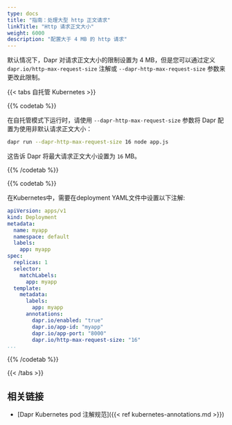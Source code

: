 ```yaml
---
type: docs
title: "指南：处理大型 http 正文请求"
linkTitle: "Http 请求正文大小"
weight: 6000
description: "配置大于 4 MB 的 http 请求"
---
```


默认情况下，Dapr 对请求正文大小的限制设置为 4 MB，但是您可以通过定义 `dapr.io/http-max-request-size` 注解或 `--dapr-http-max-request-size` 参数来更改此限制。



{{< tabs 自托管 Kubernetes >}}

{{% codetab %}}

在自托管模式下运行时，请使用 `--dapr-http-max-request-size` 参数将 Dapr 配置为使用非默认请求正文大小：

```bash
dapr run --dapr-http-max-request-size 16 node app.js
```
这告诉 Dapr 将最大请求正文大小设置为 `16` MB。

{{% /codetab %}}


{{% codetab %}}

在Kubernetes中，需要在deployment YAML文件中设置以下注解:
```yaml
apiVersion: apps/v1
kind: Deployment
metadata:
  name: myapp
  namespace: default
  labels:
    app: myapp
spec:
  replicas: 1
  selector:
    matchLabels:
      app: myapp
  template:
    metadata:
      labels:
        app: myapp
      annotations:
        dapr.io/enabled: "true"
        dapr.io/app-id: "myapp"
        dapr.io/app-port: "8000"
        dapr.io/http-max-request-size: "16"
...
```

{{% /codetab %}}

{{< /tabs >}}

## 相关链接
- [Dapr Kubernetes pod 注解规范]({{< ref kubernetes-annotations.md >}})

